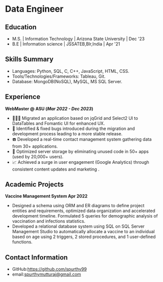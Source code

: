 # Data Engineer

## Education
- M.S. | Information Technology | Arizona State University |  Dec '23
- B.E  | Information science    | JSSATEB,Blr,India        |  Apr '21 

## Skills Summary
- Languages: Python, SQL, C, C++, JavaScript, HTML, CSS.
- Tools/Technologies/Frameworks: Tableau, Git.
- Database: MongoDB(NoSQL), MySQL, MS SQL Server.


## Experience
**WebMaster @ ASU (_Mar 2022 - Dec 2023_)**
- 👩🏻‍💻 Migrated an application based on jqGrid and Select2 UI to DataTables and Fomantic UI for enhanced UX.
- 👾 Identified & fixed bugs introduced during the migration and development process leading to a more stable release.
- ☎️ Developed a real-time contact management system gathering data from 30+ applications.
- 📀 Optimized server storage by eliminating unused code in 50+ apps (used by 20,000+ users).
- 📈 Achieved a surge in user engagement (Google Analytics) through consistent content updates and marketing .

## Academic Projects
**Vaccine Management System Apr 2022**
- Designed a schema using ORM and ER diagrams to define project entities and requirements, optimized data organization and accelerated development timeline. Formulated 5 queries  for demographic analysis of vaccination and infections statistics.
- Developed a relational database system using SQL on SQL Server Management Studio to automatically allocate a vaccine to an individual based on age using 2 triggers, 2 stored procedures, and 1 user-defined functions.


## Contact Information
- GitHub:https://github.com/spurthy99
- email:spurthymutturaj@gmail.com
